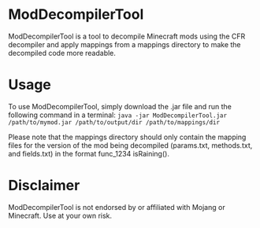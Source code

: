 # ModDecompilerTool
ModDecompilerTool is a tool to decompile Minecraft mods using the CFR decompiler and apply mappings from a mappings directory to make the decompiled code more readable.

# Usage
To use ModDecompilerTool, simply download the .jar file and run the following command in a terminal:
`java -jar ModDecompilerTool.jar /path/to/mymod.jar /path/to/output/dir /path/to/mappings/dir`

Please note that the mappings directory should only contain the mapping files for the version of the mod being decompiled (params.txt, methods.txt, and fields.txt) in the format func_1234 isRaining().

# Disclaimer
ModDecompilerTool is not endorsed by or affiliated with Mojang or Minecraft. Use at your own risk.
